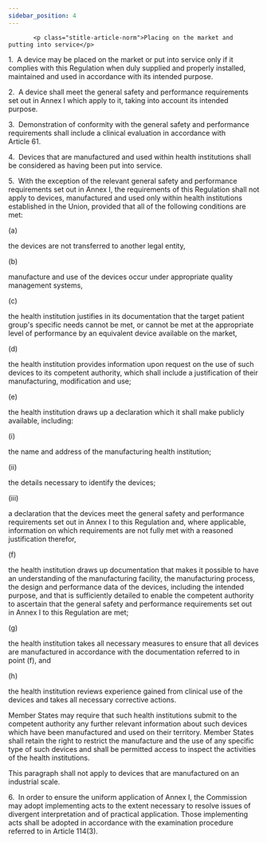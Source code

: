 ```yaml
---
sidebar_position: 4
---
```

           <p class="stitle-article-norm">Placing on the market and putting into service</p>
   <p class="norm">1.&nbsp;&nbsp;A device may be placed on the market or
 put into service only if it complies with this Regulation when duly 
supplied and properly installed, maintained and used in accordance with 
its intended purpose.</p>
   <p class="norm">2.&nbsp;&nbsp;A device shall meet the general safety 
and performance requirements set out in Annex&nbsp;I which apply to it, 
taking into account its intended purpose.</p>
   <p class="norm">3.&nbsp;&nbsp;Demonstration of conformity with the 
general safety and performance requirements shall include a clinical 
evaluation in accordance with Article&nbsp;61.</p>
   <p class="norm">4.&nbsp;&nbsp;Devices that are manufactured and used 
within health institutions shall be considered as having been put into 
service.</p>
   <p class="norm">5.&nbsp;&nbsp;With the exception of the relevant 
general safety and performance requirements set out in Annex&nbsp;I, the
 requirements of this Regulation shall not apply to devices, 
manufactured and used only within health institutions established in the
 Union, provided that all of the following conditions are met:</p>
   <div class="grid-container grid-list">
      <div class="list grid-list-column-1">
         <span>(a)&nbsp;</span>
      </div>
      <div class="grid-list-column-2">
         <p class="norm">the devices are not transferred to another legal entity,</p>
      </div>
   </div>
   <div class="grid-container grid-list">
      <div class="list grid-list-column-1">
         <span>(b)&nbsp;</span>
      </div>
      <div class="grid-list-column-2">
         <p class="norm">manufacture and use of the devices occur under appropriate quality management systems,</p>
      </div>
   </div>
   <div class="grid-container grid-list">
      <div class="list grid-list-column-1">
         <span>(c)&nbsp;</span>
      </div>
      <div class="grid-list-column-2">
         <p class="norm">the health institution justifies in its 
documentation that the target patient group's specific needs cannot be 
met, or cannot be met at the appropriate level of performance by an 
equivalent device available on the market,</p>
      </div>
   </div>
   <div class="grid-container grid-list">
      <div class="list grid-list-column-1">
         <span>(d)&nbsp;</span>
      </div>
      <div class="grid-list-column-2">
         <p class="norm">the health institution provides information 
upon request on the use of such devices to its competent authority, 
which shall include a justification of their manufacturing, modification
 and use;</p>
      </div>
   </div>
   <div class="grid-container grid-list">
      <div class="list grid-list-column-1">
         <span>(e)&nbsp;</span>
      </div>
      <div class="grid-list-column-2">
         <p class="norm">the health institution draws up a declaration which it shall make publicly available, including:</p>
         <div class="grid-container grid-list">
            <div class="list grid-list-column-1">
               <span>(i)&nbsp;</span>
            </div>
            <div class="grid-list-column-2">
               <p class="norm">the name and address of the manufacturing health institution;</p>
            </div>
         </div>
         <div class="grid-container grid-list">
            <div class="list grid-list-column-1">
               <span>(ii)&nbsp;</span>
            </div>
            <div class="grid-list-column-2">
               <p class="norm">the details necessary to identify the devices;</p>
            </div>
         </div>
         <div class="grid-container grid-list">
            <div class="list grid-list-column-1">
               <span>(iii)&nbsp;</span>
            </div>
            <div class="grid-list-column-2">
               <p class="norm">a declaration that the devices meet the 
general safety and performance requirements set out in Annex&nbsp;I to 
this Regulation and, where applicable, information on which requirements
 are not fully met with a reasoned justification therefor,</p>
            </div>
         </div>
      </div>
   </div>
   <div class="grid-container grid-list">
      <div class="list grid-list-column-1">
         <span>(f)&nbsp;</span>
      </div>
      <div class="grid-list-column-2">
         <p class="norm">the health institution draws up documentation 
that makes it possible to have an understanding of the manufacturing 
facility, the manufacturing process, the design and performance data of 
the devices, including the intended purpose, and that is sufficiently 
detailed to enable the competent authority to ascertain that the general
 safety and performance requirements set out in Annex&nbsp;I to this 
Regulation are met;</p>
      </div>
   </div>
   <div class="grid-container grid-list">
      <div class="list grid-list-column-1">
         <span>(g)&nbsp;</span>
      </div>
      <div class="grid-list-column-2">
         <p class="norm">the health institution takes all necessary 
measures to ensure that all devices are manufactured in accordance with 
the documentation referred to in point&nbsp;(f), and</p>
      </div>
   </div>
   <div class="grid-container grid-list">
      <div class="list grid-list-column-1">
         <span>(h)&nbsp;</span>
      </div>
      <div class="grid-list-column-2">
         <p class="norm">the health institution reviews experience gained from clinical use of the devices and takes all necessary corrective actions.</p>
      </div>
   </div>
   <p class="norm">Member&nbsp;States may require that such health 
institutions submit to the competent authority any further relevant 
information about such devices which have been manufactured and used on 
their territory. Member&nbsp;States shall retain the right to restrict 
the manufacture and the use of any specific type of such devices and 
shall be permitted access to inspect the activities of the health 
institutions.</p>
   <p class="norm">This paragraph&nbsp;shall not apply to devices that are manufactured on an industrial scale.</p>
   <p class="norm">6.&nbsp;&nbsp;In order to ensure the uniform 
application of Annex&nbsp;I, the Commission may adopt implementing acts 
to the extent necessary to resolve issues of divergent interpretation 
and of practical application. Those implementing acts shall be adopted 
in accordance with the examination procedure referred to in 
Article&nbsp;114(3).</p>
